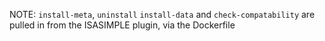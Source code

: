 NOTE: `install-meta`, `uninstall` `install-data` and `check-compatability` are pulled in from the ISASIMPLE plugin, via the Dockerfile

